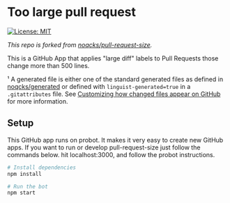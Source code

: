 # Too large pull request

[![License: MIT](https://img.shields.io/badge/License-MIT-yellow.svg)](https://opensource.org/licenses/MIT)

_This repo is forked from [noqcks/pull-request-size](https://github.com/noqcks/pull-request-size)._

This is a GitHub App that applies "large diff" labels to Pull Requests those change more than 500 lines.

¹ A generated file is either one of the standard generated files as defined in [noqcks/generated](https://github.com/noqcks/generated/blob/master/lib/generated.js) or defined with `linguist-generated=true` in a `.gitattributes` file. See [Customizing how changed files appear on GitHub](https://help.github.com/articles/customizing-how-changed-files-appear-on-github/) for more information.

## Setup

This GitHub app runs on probot. It makes it very easy to create new GitHub apps.
If you want to run or develop pull-request-size just follow the commands
below. hit localhost:3000, and follow the probot instructions.

```sh
# Install dependencies
npm install

# Run the bot
npm start
```
